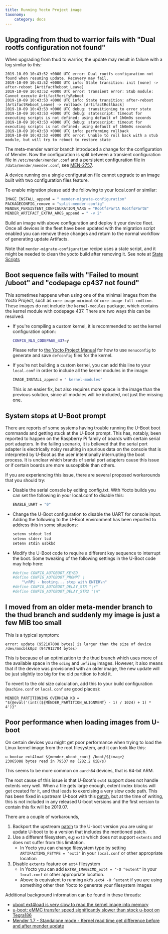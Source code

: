 ```yaml
---
title: Running Yocto Project image
taxonomy:
    category: docs
---
```


<!--AUTOVERSION: "from % to %"/ignore-->
## Upgrading from thud to warrior fails with "Dual rootfs configuration not found"

<!--AUTOVERSION: "from % to %"/ignore-->
When upgrading from thud to warrior, the update may result in failure with a log
similar to this:

```
2019-10-09 10:43:52 +0000 UTC error: Dual rootfs configuration not found when resuming update. Recovery may fail.
2019-10-09 10:43:52 +0000 UTC info: State transition: init [none] -> after-reboot [ArtifactReboot_Leave]
2019-10-09 10:43:52 +0000 UTC error: transient error: Stub module: Cannot execute ArtifactVerifyReboot
2019-10-09 10:43:53 +0000 UTC info: State transition: after-reboot [ArtifactReboot_Leave] -> rollback [ArtifactRollback]
2019-10-09 10:43:53 +0000 UTC debug: transitioning to error state
2019-10-09 10:43:53 +0000 UTC debug: statescript: timeout for executing scripts is not defined; using default of 1h0m0s seconds
2019-10-09 10:43:53 +0000 UTC debug: statescript: timeout for executing scripts is not defined; using default of 1h0m0s seconds
2019-10-09 10:43:53 +0000 UTC info: performing rollback
2019-10-09 10:43:53 +0000 UTC error: Unable to roll back with a stub module, but will try to reboot to restore state
```

<!--AUTOVERSION: "meta-mender % branch"/ignore-->
The meta-mender warrior branch introduced a change for the configuration of
Mender. Now the configuration is split between a transient configuration file in
`/etc/mender/mender.conf` and a persistent configuration file in
`/data/mender/mender.conf`, see
[MEN-2757](https://tracker.mender.io/browse/MEN-2757).

A device running on a single configuration file cannot upgrade to an image built
with two configuration files feature.

To enable migration please add the following to your local.conf or similar:

```bash
IMAGE_INSTALL_append = " mender-migrate-configuration"
PACKAGECONFIG_remove = "split-mender-config"
MENDER_PERSISTENT_CONFIGURATION_VARS = "RootfsPartA RootfsPartB"
MENDER_ARTIFACT_EXTRA_ARGS_append = " -v 2"
```

Build an image with above configuration and deploy it your device fleet. Once
all devices in the fleet have been updated with the migration script enabled you
can remove these changes and return to the normal workflow of generating update
Artifacts.

Note that `mender-migrate-configuration` recipe uses a state script, and it
might be needed to clean the yocto build after removing it. See note at [State
Scripts](../../04.Artifacts/50.State-scripts/docs.md#including-state-scripts-in-artifacts-and-disk-images)


## Boot sequence fails with "Failed to mount /uboot" and "codepage cp437 not found"

This sometimes happens when using one of the minimal images from the Yocto Project, such as `core-image-minimal` or `core-image-full-cmdline`. These images do not include the `kernel-modules` package, which contains the kernel module with codepage 437. There are two ways this can be resolved:

* If you're compiling a custom kernel, it is recommended to set the kernel configuration option:

  ```bash
  CONFIG_NLS_CODEPAGE_437=y
  ```

  Please refer to [the Yocto Project Manual](http://www.yoctoproject.org/docs/latest/mega-manual/mega-manual.html?target=_blank#configuring-the-kernel) for how to use `menuconfig` to generate and save `defconfig` files for the kernel.

* If you're not building a custom kernel, you can add this line to your `local.conf` in order to include all the kernel modules in the image:

  ```bash
  IMAGE_INSTALL_append = " kernel-modules"
  ```

  This is an easier fix, but also requires more space in the image than the previous solution, since all modules will be included, not just the missing one.

## System stops at U-Boot prompt

There are reports of some systems having trouble running the U-Boot boot commands and getting stuck at the U-Boot prompt. This has, notably, been reported to
happen on the Raspberry Pi family of boards with certain serial port adapters. In the failing scenario, it is believed that the serial port adapter is electrically
noisy resulting in spurious data on the console that is interpreted by U-Boot as the user intentionally interrupting the boot process. It is unclear which
brands of serial port adapters cause this issue or if certain boards are more susceptible than others.

If you are experiencing this issue, there are several proposed workarounds that you should try:

* Disable the serial console by editing config.txt.  With Yocto builds you can set the following in your local.conf to disable this:

  ```bash
  ENABLE_UART = "0"
  ```

* Change the U-Boot configuration to disable the UART for console input. Adding the following to the U-Boot environment has been reported to address this
in some situations:

  ```bash
  setenv stdout lcd
  setenv stderr lcd
  setenv stdin usbkbd
  ```

* Modify the U-Boot code to require a different key sequence to interrupt the boot. Some tweaking of the following settings in the U-Boot code may
help here:

  ```bash
  #define CONFIG_AUTOBOOT_KEYED
  #define CONFIG_AUTOBOOT_PROMPT \
      "\nRPi - booting... stop with ENTER\n"
  #define CONFIG_AUTOBOOT_DELAY_STR "\r"
  #define CONFIG_AUTOBOOT_DELAY_STR2 "\n"
  ```

<!--AUTOVERSION: "older meta-mender branch to the % branch"/ignore-->
## I moved from an older meta-mender branch to the thud branch and suddenly my image is just a few MiB too small

This is a typical symptom:

```
error: update (952107008 bytes) is larger than the size of device /dev/mmcblk0p3 (947912704 bytes)
```

<!--AUTOVERSION: "optimization to the % branch"/ignore-->
This is because of an optimization to the thud branch which uses more of the
available space in the `sdimg` and `uefiimg` images. However, it also means that
if the device was provisioned with an older image, the new update will be just
slightly too big for the old partition to hold it.

To revert to the old size calculation, add this to your build configuration
(`machine.conf` or `local.conf` are good places):

```
MENDER_PARTITIONING_OVERHEAD_KB = "${@eval('(int((${MENDER_PARTITION_ALIGNMENT} - 1) / 1024) + 1) * 4')}"
```

## Poor performance when loading images from U-boot

On certain devices you might get poor performance when trying to load the Linux kernel image from the root filesystem, and it can look like this:

```
u-boot=> ext4load ${mender_uboot_root} /boot/${image}
23065088 bytes read in 79537 ms (282.2 KiB/s)
```

This seems to be more common on `aarch64` devices, that is 64-bit ARM.

The root cause of this issue is that U-Boot's `ext4` support does not handle extents very well. When a file gets large enough, extent index blocks will get created for it, and that leads to exercising a very slow code path. This has been fixed in upstream U-boot with this [patch](https://github.com/u-boot/u-boot/commit/d5aee659f217746395ff58adf3a863627ff02ec1), but at the time of writing, this is not included in any released U-boot versions and the first version to contain this fix will be 2019.07.

There are a couple of workarounds,

1. Backport the upstream [patch](https://github.com/u-boot/u-boot/commit/d5aee659f217746395ff58adf3a863627ff02ec1) to the U-boot version you are using or update U-boot to to a version that includes the mentioned patch.
2. Use a different filesystem, e.g `ext3` which does not support `extents` and does not suffer from this limitation.
    - In Yocto you can change filesystem type by setting `ARTIFACTIMG_FSTYPE = "ext3"` in your `local.conf` or other appropriate location
3. Disable `extents` feature on `ext4` filesystem
    - In Yocto you can add `EXTRA_IMAGECMD_ext4 = "-O ^extent"` in your `local.conf` or other appropriate location.
    - Above is equivalent to running `mkfs.ext4 -O ^extent` if you are using something other then Yocto to generate your filesystem images

Additional background information can be found in these threads:

- [uboot ext4load is very slow to read the kernel image into memory](https://community.nxp.com/thread/472241)
- [u-boot: eMMC transfer speed significantly slower than stock u-boot on Tegra186](https://github.com/madisongh/meta-tegra/issues/42)
- [Mender 1.7 - Standalone mode - Kernel read time get difference before and after mender update](https://hub.mender.io/t/mender-1-7-standalone-mode-kernel-read-time-get-difference-before-and-after-mender-update)
